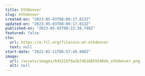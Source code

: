 ```yaml
---
title: EthDenver
slug: ethdenver
created-on: "2023-05-03T08:06:17.813Z"
updated-on: "2023-05-03T08:06:17.813Z"
published-on: "2023-05-03T08:22:38.798Z"
featured: false
cta:
  url: https://m.fil.org/filecoin-at-ethdenver
  text: null
start-date: "2022-02-11T06:57:49.000Z"
image:
  url: /assets/images/645215f9a2b74616855546de_ethdenver.png
  alt: null
---
```

